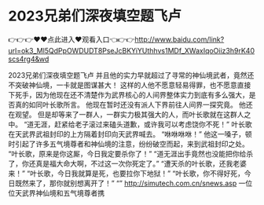 # 2023兄弟们深夜填空题飞卢

👉👉👉♥♥点此进入♥观看入口👈👉👉http://www.baidu.com/link?url=ok3_Ml5QdPpOWDUDT8PseJcBKYiYUthhvs1MDf_XWaxIqoOiiz3h9rK40scs4rg4&wd

2023兄弟们深夜填空题飞卢
并且他的实力早就超过了寻常的神仙境武者，竟然还不突破神仙境，一卡就是图谋甚大！
    这样的人他不愿意轻易得罪，也不愿意直接下死手，因为他现在还不清楚作为武界核心的人间界整体实力到底有多么强大，是否真的如同叶长歌所言。
    他现在暂时还没有派人下界前往人间界一探究竟。
    他还在观望。
    但是却等来了一群人，一群实力极其强大的人，而叶长歌就在这群人之中。
    “道无涯，赶紧给老子滚过来磕头道歉，或许我可以考虑饶你不死！”
    叶长歌在天武界武祖封印的上方隔着封印向天武界喊去。
    “咻咻咻咻！”
    他这一嗓子，顿时引起了许多五气境尊者和神仙境的注意，纷纷破空而起，来到武祖封印之处。
    “叶长歌，原来是你这厮，今日我定要杀你了！”
    “道无涯出手竟然也没能把你给杀了，你还真是福大命大啊，不过这一次你死定了。”
    “遭天杀的叶长歌，还我老婆来！”
    “叶长歌，今日我就算是死，也要拉你下地狱！”
    “叶长歌，你不得好死，今日既然来了，那你就别想离开了！”
    “”
    http://simutech.com.cn/snews.asp
    一位位天武界神仙境和五气境尊者携

